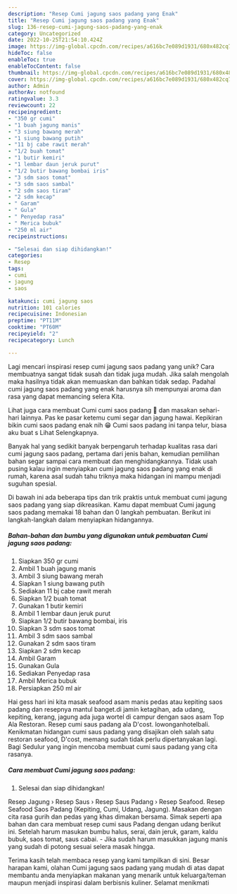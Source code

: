 ```yaml
---
description: "Resep Cumi jagung saos padang yang Enak"
title: "Resep Cumi jagung saos padang yang Enak"
slug: 136-resep-cumi-jagung-saos-padang-yang-enak
category: Uncategorized
date: 2022-10-25T21:54:10.424Z
image: https://img-global.cpcdn.com/recipes/a616bc7e089d1931/680x482cq70/cumi-jagung-saos-padang-foto-resep-utama.jpg
hideToc: false
enableToc: true
enableTocContent: false
thumbnail: https://img-global.cpcdn.com/recipes/a616bc7e089d1931/680x482cq70/cumi-jagung-saos-padang-foto-resep-utama.jpg
cover: https://img-global.cpcdn.com/recipes/a616bc7e089d1931/680x482cq70/cumi-jagung-saos-padang-foto-resep-utama.jpg
author: Admin
authorAv: notfound
ratingvalue: 3.3
reviewcount: 22
recipeingredient:
- "350 gr cumi"
- "1 buah jagung manis"
- "3 siung bawang merah"
- "1 siung bawang putih"
- "11 bj cabe rawit merah"
- "1/2 buah tomat"
- "1 butir kemiri"
- "1 lembar daun jeruk purut"
- "1/2 butir bawang bombai iris"
- "3 sdm saos tomat"
- "3 sdm saos sambal"
- "2 sdm saos tiram"
- "2 sdm kecap"
- " Garam"
- " Gula"
- " Penyedap rasa"
- " Merica bubuk"
- "250 ml air"
recipeinstructions:

- "Selesai dan siap dihidangkan!"
categories:
- Resep
tags:
- cumi
- jagung
- saos

katakunci: cumi jagung saos 
nutrition: 101 calories
recipecuisine: Indonesian
preptime: "PT11M"
cooktime: "PT60M"
recipeyield: "2"
recipecategory: Lunch

---
```





Lagi mencari inspirasi resep cumi jagung saos padang yang unik? Cara membuatnya sangat tidak susah dan tidak juga mudah. Jika salah mengolah maka hasilnya tidak akan memuaskan dan bahkan tidak sedap. Padahal cumi jagung saos padang yang enak harusnya sih mempunyai aroma dan rasa yang dapat memancing selera Kita.





Lihat juga cara membuat Cumi cumi saos padang 🦑 dan masakan sehari-hari lainnya. Pas ke pasar ketemu cumi segar dan jagung hawai. Kepikiran bikin cumi saos padang enak nih 😁 Cumi saos padang ini tanpa telur, biasa aku buat s Lihat Selengkapnya.

Banyak hal yang sedikit banyak berpengaruh terhadap kualitas rasa dari cumi jagung saos padang, pertama dari jenis bahan, kemudian pemilihan bahan segar sampai cara membuat dan menghidangkannya. Tidak usah pusing kalau ingin menyiapkan cumi jagung saos padang yang enak di rumah, karena asal sudah tahu triknya maka hidangan ini mampu menjadi suguhan spesial.






Di bawah ini ada beberapa tips dan trik praktis untuk membuat cumi jagung saos padang yang siap dikreasikan. Kamu dapat membuat Cumi jagung saos padang memakai 18 bahan dan 0 langkah pembuatan. Berikut ini langkah-langkah dalam menyiapkan hidangannya.

<!--inarticleads1-->

##### Bahan-bahan dan bumbu yang digunakan untuk pembuatan Cumi jagung saos padang:

1. Siapkan 350 gr cumi
1. Ambil 1 buah jagung manis
1. Ambil 3 siung bawang merah
1. Siapkan 1 siung bawang putih
1. Sediakan 11 bj cabe rawit merah
1. Siapkan 1/2 buah tomat
1. Gunakan 1 butir kemiri
1. Ambil 1 lembar daun jeruk purut
1. Siapkan 1/2 butir bawang bombai, iris
1. Siapkan 3 sdm saos tomat
1. Ambil 3 sdm saos sambal
1. Gunakan 2 sdm saos tiram
1. Siapkan 2 sdm kecap
1. Ambil  Garam
1. Gunakan  Gula
1. Sediakan  Penyedap rasa
1. Ambil  Merica bubuk
1. Persiapkan 250 ml air


Hai gess hari ini kita masak seafood asam manis pedas atau kepiting saos padang dan resepnya mantul banget.di jamin ketagihan, ada udang, kepiting, kerang, jagung ada juga wortel di campur dengan saos asam Top Ala Restoran. Resep cumi saus padang ala D&#39;cost. lowonganhotelbali. Kenikmatan hidangan cumi saus padang yang disajikan oleh salah satu restoran seafood, D&#39;cost, memang sudah tidak perlu dipertanyakan lagi. Bagi Sedulur yang ingin mencoba membuat cumi saus padang yang cita rasanya. 

<!--inarticleads2-->

##### Cara membuat Cumi jagung saos padang:


1. Selesai dan siap dihidangkan!

Resep Jagung › Resep Saus › Resep Saus Padang › Resep Seafood. Resep Seafood Saos Padang (Kepiting, Cumi, Udang, Jagung). Masakan dengan cita rasa gurih dan pedas yang khas dimakan bersama. Simak seperti apa bahan dan cara membuat resep cumi saus Padang dengan udang berikut ini. Setelah harum masukan bumbu halus, serai, dain jeruk, garam, kaldu bubuk, saos tomat, saus cabai. - Jika sudah harum masukkan jagung manis yang sudah di potong sesuai selera masak hingga. 

Terima kasih telah membaca resep yang kami tampilkan di sini. Besar harapan kami, olahan Cumi jagung saos padang yang mudah di atas dapat membantu anda menyiapkan makanan yang menarik untuk keluarga/teman maupun menjadi inspirasi dalam berbisnis kuliner. Selamat menikmati
